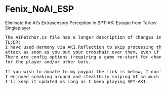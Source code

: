 # Fenix_NoAI_ESP
Eliminate the AI's Extrasensory Perception in SPT-AKI Escape from Tarkov Singleplayer
<pre>
The AIPatcher.cs file has a longer description of changes in comments.
TL;DR: 
I have used Harmony via AKI.Reflection to skip processing the IsEnemyLookingAtMe() function of Bots that causes them to go on the 
attack as soon as you put your crosshair over them, even if they have their back turned to you. 
There are config options (requiring a game re-start for changes to take effect) allowing you to turn this override on 
for the player and/or other bots. 

If you wish to donate to my paypal the link is below, I don't expect anything and have made this mod purely for fun. 
I enjoyed sneaking around and stealthily sniping AI so much I knew the community had to have it too! 
I'll keep it updated as long as I keep playing SPT-AKI.

</pre>
